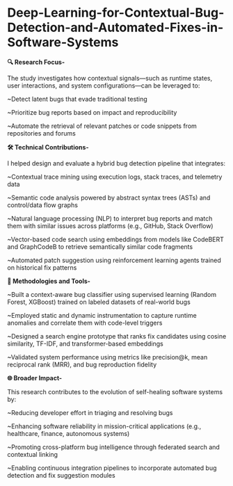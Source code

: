 # Deep-Learning-for-Contextual-Bug-Detection-and-Automated-Fixes-in-Software-Systems

**🔍 Research Focus-**

The study investigates how contextual signals—such as runtime states, user interactions, and system configurations—can be leveraged to:

~Detect latent bugs that evade traditional testing

~Prioritize bug reports based on impact and reproducibility

~Automate the retrieval of relevant patches or code snippets from repositories and forums

**🛠 Technical Contributions-**

I helped design and evaluate a hybrid bug detection pipeline that integrates:

~Contextual trace mining using execution logs, stack traces, and telemetry data

~Semantic code analysis powered by abstract syntax trees (ASTs) and control/data flow graphs

~Natural language processing (NLP) to interpret bug reports and match them with similar issues across platforms (e.g., GitHub, Stack Overflow)

~Vector-based code search using embeddings from models like CodeBERT and GraphCodeB to retrieve semantically similar code fragments

~Automated patch suggestion using reinforcement learning agents trained on historical fix patterns

**🧪 Methodologies and Tools-**

~Built a context-aware bug classifier using supervised learning (Random Forest, XGBoost) trained on labeled datasets of real-world bugs

~Employed static and dynamic instrumentation to capture runtime anomalies and correlate them with code-level triggers

~Designed a search engine prototype that ranks fix candidates using cosine similarity, TF-IDF, and transformer-based embeddings

~Validated system performance using metrics like precision@k, mean reciprocal rank (MRR), and bug reproduction fidelity

**🌐 Broader Impact-**

This research contributes to the evolution of self-healing software systems by:

~Reducing developer effort in triaging and resolving bugs

~Enhancing software reliability in mission-critical applications (e.g., healthcare, finance, autonomous systems)

~Promoting cross-platform bug intelligence through federated search and contextual linking

~Enabling continuous integration pipelines to incorporate automated bug detection and fix suggestion modules
